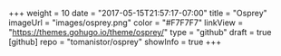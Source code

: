 +++
weight = 10
date = "2017-05-15T21:57:17-07:00"
title = "Osprey"
imageUrl = "images/osprey.png"
color = "#F7F7F7"
linkView = "https://themes.gohugo.io/theme/osprey/"
type = "github"
draft = true
[github]
    repo = "tomanistor/osprey"
    showInfo = true
+++

